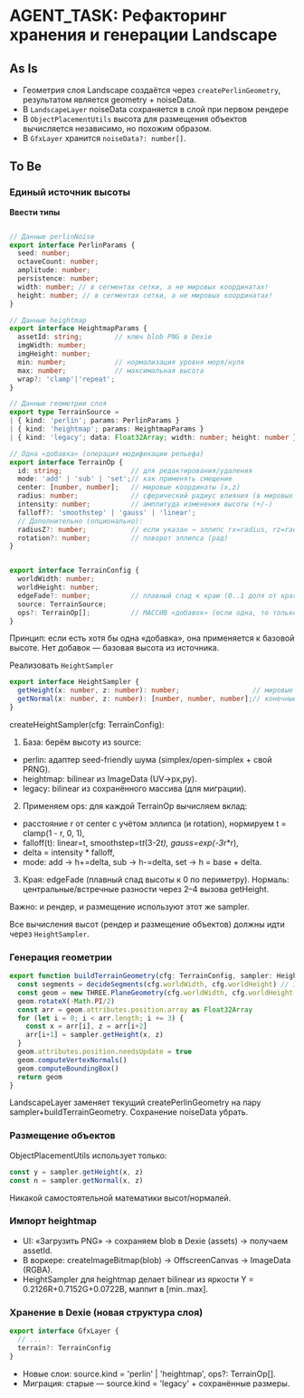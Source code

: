 # AGENT_TASK: Рефакторинг хранения и генерации Landscape

## As Is

-   Геометрия слоя Landscape создаётся через `createPerlinGeometry`,
    результатом является geometry + noiseData.
-   В `LandscapeLayer` noiseData сохраняется в слой при первом
    рендере
-   В `ObjectPlacementUtils` высота для размещения объектов вычисляется
    независимо, но похожим образом.
-   В `GfxLayer` хранится `noiseData?: number[]`.

## To Be

###  **Единый источник высоты**
**Ввести типы** 
    
```typescript

// Данные perlinNoise
export interface PerlinParams {
  seed: number;
  octaveCount: number;
  amplitude: number;
  persistence: number;
  width: number; // в сегментах сетки, а не мировых координатах!
  height: number; // в сегментах сетки, а не мировых координатах!
}

// Данные heightmap
export interface HeightmapParams {
  assetId: string;        // ключ blob PNG в Dexie
  imgWidth: number;
  imgHeight: number;
  min: number;            // нормализация уровня моря/нуля
  max: number;            // максимальная высота
  wrap?: 'clamp'|'repeat';
}

// Данные геометрии слоя
export type TerrainSource =
| { kind: 'perlin'; params: PerlinParams }
| { kind: 'heightmap'; params: HeightmapParams }
| { kind: 'legacy'; data: Float32Array; width: number; height: number }; // для миграции

// Одна «добавка» (операция модификации рельефа)
export interface TerrainOp {
  id: string;                 // для редактирования/удаления
  mode: 'add' | 'sub' | 'set';// как применять смещение
  center: [number, number];   // мировые координаты (x,z)
  radius: number;             // сферический радиус влияния (в мировых единицах)
  intensity: number;          // амплитуда изменения высоты (+/-)
  falloff?: 'smoothstep' | 'gauss' | 'linear';
  // Дополнительно (опционально):
  radiusZ?: number;           // если указан → эллипс rx=radius, rz=radiusZ
  rotation?: number;          // поворот эллипса (рад)
}


export interface TerrainConfig {
  worldWidth: number;
  worldHeight: number;
  edgeFade?: number;          // плавный спад к краю (0..1 доля от края)
  source: TerrainSource;
  ops?: TerrainOp[];          // МАССИВ «добавок» (если одна, то только она)
}

```
Принцип: если есть хотя бы одна «добавка», она применяется к базовой высоте. Нет добавок — базовая высота из источника.

Реализовать `HeightSampler` 
```typescript
export interface HeightSampler {
  getHeight(x: number, z: number): number;                  // мировые координаты
  getNormal(x: number, z: number): [number, number, number];// конечные разности
}
```
createHeightSampler(cfg: TerrainConfig):

1. База: берём высоту из source:
- perlin: адаптер seed-friendly шума (simplex/open-simplex + свой PRNG).
- heightmap: bilinear из ImageData (UV→px,py).
- legacy: bilinear из сохранённого массива (для миграции).

2. Применяем ops: для каждой TerrainOp вычисляем вклад:
- расстояние r от center с учётом эллипса (и rotation), нормируем t = clamp(1 - r, 0, 1),
- falloff(t): linear=t, smoothstep=t*t*(3-2*t), gauss=exp(-3*r*r),
- delta = intensity * falloff,
- mode: add → h+=delta, sub → h-=delta, set → h = base + delta.

3. Края: edgeFade (плавный спад высоты к 0 по периметру).
Нормаль: центральные/встречные разности через 2–4 вызова getHeight.

Важно: и рендер, и размещение используют этот же sampler.

Все вычисления высот (рендер и размещение объектов) должны идти через `HeightSampler`.

### Генерация геометрии
```typescript
export function buildTerrainGeometry(cfg: TerrainConfig, sampler: HeightSampler) {
  const segments = decideSegments(cfg.worldWidth, cfg.worldHeight) // 10..200
  const geom = new THREE.PlaneGeometry(cfg.worldWidth, cfg.worldHeight, segments, segments)
  geom.rotateX(-Math.PI/2)
  const arr = geom.attributes.position.array as Float32Array
  for (let i = 0; i < arr.length; i += 3) {
    const x = arr[i], z = arr[i+2]
    arr[i+1] = sampler.getHeight(x, z)
  }
  geom.attributes.position.needsUpdate = true
  geom.computeVertexNormals()
  geom.computeBoundingBox()
  return geom
}
```
LandscapeLayer заменяет текущий createPerlinGeometry на пару sampler+buildTerrainGeometry. Сохранение noiseData убрать.

### Размещение объектов
ObjectPlacementUtils использует только:

```typescript
const y = sampler.getHeight(x, z)
const n = sampler.getNormal(x, z)
```
Никакой самостоятельной математики высот/нормалей.
### Импорт heightmap
-  UI: «Загрузить PNG» → сохраняем blob в Dexie (assets) → получаем assetId.
- В воркере: createImageBitmap(blob) → OffscreenCanvas → ImageData (RGBA).
- HeightSampler для heightmap делает bilinear из яркости Y = 0.2126R+0.7152G+0.0722B, маппит в [min..max].

### Хранение в Dexie (новая структура слоя)
```typescript
export interface GfxLayer {
  // ...
  terrain?: TerrainConfig
}
```
- Новые слои: source.kind = 'perlin' | 'heightmap', ops?: TerrainOp[].
- Миграция: старые — source.kind = 'legacy' + сохранённые размеры.



